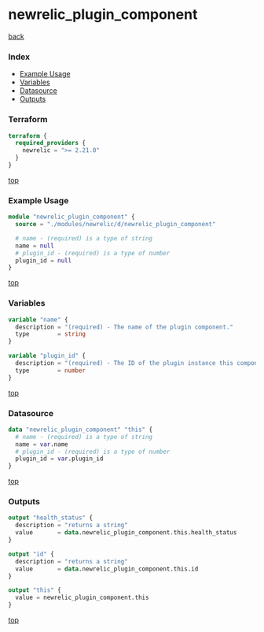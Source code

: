 # newrelic_plugin_component

[back](../newrelic.md)

### Index

- [Example Usage](#example-usage)
- [Variables](#variables)
- [Datasource](#datasource)
- [Outputs](#outputs)

### Terraform

```terraform
terraform {
  required_providers {
    newrelic = ">= 2.21.0"
  }
}
```

[top](#index)

### Example Usage

```terraform
module "newrelic_plugin_component" {
  source = "./modules/newrelic/d/newrelic_plugin_component"

  # name - (required) is a type of string
  name = null
  # plugin_id - (required) is a type of number
  plugin_id = null
}
```

[top](#index)

### Variables

```terraform
variable "name" {
  description = "(required) - The name of the plugin component."
  type        = string
}

variable "plugin_id" {
  description = "(required) - The ID of the plugin instance this component belongs to."
  type        = number
}
```

[top](#index)

### Datasource

```terraform
data "newrelic_plugin_component" "this" {
  # name - (required) is a type of string
  name = var.name
  # plugin_id - (required) is a type of number
  plugin_id = var.plugin_id
}
```

[top](#index)

### Outputs

```terraform
output "health_status" {
  description = "returns a string"
  value       = data.newrelic_plugin_component.this.health_status
}

output "id" {
  description = "returns a string"
  value       = data.newrelic_plugin_component.this.id
}

output "this" {
  value = newrelic_plugin_component.this
}
```

[top](#index)